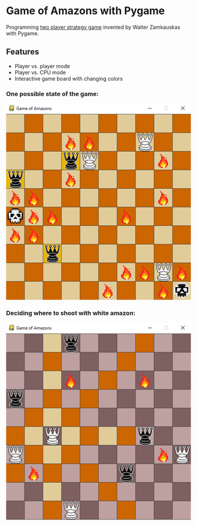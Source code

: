# Game of Amazons with Pygame

Programming [two player strategy game](https://en.wikipedia.org/wiki/Game_of_the_Amazons) invented by Walter Zamkauskas with Pygame.

## Features
* Player vs. player mode
* Player vs. CPU mode
* Interactive game board with changing colors

### One possible state of the game:
![One possible state of the game (black players turn)](https://github.com/squarematr1x/Game-of-Amazons-with-Pygame/blob/master/screenshots/screenshot2.png)

### Deciding where to shoot with white amazon:
![Deciding where to shoot with white amazon](https://github.com/squarematr1x/Game-of-Amazons-with-Pygame/blob/master/screenshots/screenshot3.PNG)
